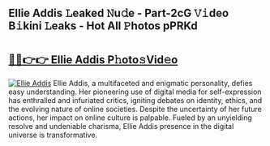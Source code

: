 ## Ellie Addis 𝙻eaked 𝙽u𝚍e - Part-2cG 𝚅𝚒deo B𝚒kini 𝙻eaks - Hot All 𝙿hotos pPRKd

# <h2><a href="http://ld287k.urlbe.top/?page=Ellie+Addis">🔗🔗👉👉 Ellie Addis P𝚑oto𝚜Vid𝚎o</a></h2>

[![Ellie Addis](https://i.imgur.com/eBuTRDB.gif)](http://ld287k.urlbe.top/?page=Ellie+Addis)
Ellie Addis, a multifaceted and enigmatic personality, defies easy understanding. Her pioneering use of digital media for self-expression has enthralled and infuriated critics, igniting debates on identity, ethics, and the evolving nature of online societies. Despite the uncertainty of her future actions, her impact on online culture is palpable. Fueled by an unyielding resolve and undeniable charisma, Ellie Addis presence in the digital universe is transformative.
